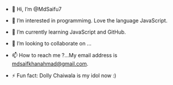 - 👋 Hi, I’m @MdSaifu7
- 👀 I’m interested in programmimg. Love the language JavaScript.
- 🌱 I’m currently learning JavaScript and GitHub.
- 💞️ I’m looking to collaborate on ...
- 📫 How to reach me ?...My email address is mdsaifkhanahmad@gmail.com.

- ⚡ Fun fact: Dolly Chaiwala is my idol now :)

<!---
MdSaifu7/MdSaifu7 is a ✨ special ✨ repository because its `README.md` (this file) appears on your GitHub profile.
You can click the Preview link to take a look at your changes.
--->
